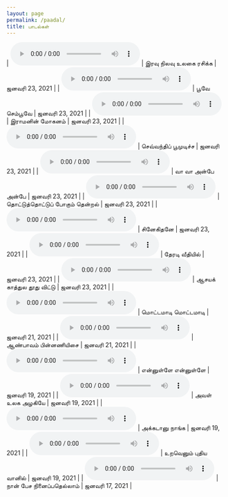 ```yaml
---
layout: page
permalink: /paadal/
title: பாடல்கள்
---
```


| <audio controls><source src="../rec/iravu_nilavu_ulagai_rasikka_20210123.mp3" type="audio/mpeg"></audio> | இரவு நிலவு உலகை ரசிக்க | ஜனவரி 23, 2021 |
| <audio controls><source src="../rec/poove_sempoove_20210123.mp3" type="audio/mpeg"></audio> | பூவே செம்பூவே | ஜனவரி 23, 2021 |
| <audio controls><source src="../rec/raamanin_mohanam_20210123.mp3" type="audio/mpeg"></audio> | இராமனின் மோகனம் | ஜனவரி 23, 2021 |
| <audio controls><source src="../rec/chevvandhi_poomudicha_20210123.mp3" type="audio/mpeg"></audio> | செவ்வந்திப் பூமுடிச்ச | ஜனவரி 23, 2021 |
| <audio controls><source src="../rec/vaa_vaa_anbe_anbe_20210123.mp3" type="audio/mpeg"></audio> | வா வா அன்பே அன்பே | ஜனவரி 23, 2021 |
| <audio controls><source src="../rec/thottu_thottu_pogum_thendral_20210123.mp3" type="audio/mpeg"></audio> | தொட்டுத்தொட்டுப் போகும் தென்றல் | ஜனவரி 23, 2021 |
| <audio controls><source src="../rec/snegidhane_20210123.mp3" type="audio/mpeg"></audio> | சினேகிதனே | ஜனவரி 23, 2021 |
| <audio controls><source src="../rec/theradi_veethiyil_20210123.mp3" type="audio/mpeg"></audio> | தேரடி வீதியில் | ஜனவரி 23, 2021 |
| <audio controls><source src="../rec/aasaya_kaathula_20210123.mp3" type="audio/mpeg"></audio> | ஆசயக் காத்துல தூது விட்டு | ஜனவரி 23, 2021 |
| <audio controls><source src="../rec/motta_maadi.mp3" type="audio/mpeg"></audio> | மொட்டமாடி மொட்டமாடி | ஜனவரி 21, 2021 |
| <audio controls><source src="../rec/aan_paavam_theme.mp3" type="audio/mpeg"></audio> | ஆண்பாவம் பின்னணியிசை | ஜனவரி 21, 2021 |
| <audio controls><source src="../rec/ennulle_ennulle.mp3" type="audio/mpeg"></audio> | என்னுள்ளே என்னுள்ளே | ஜனவரி 19, 2021 |
| <audio controls><source src="../rec/aval_ulaga_azhagiye.mp3" type="audio/mpeg"></audio> | அவள் உலக அழகியே | ஜனவரி 19, 2021 |
| <audio controls><source src="../rec/akkadanu_naanga.mp3" type="audio/mpeg"></audio> | அக்கடானு நாங்க | ஜனவரி 19, 2021 |
| <audio controls><source src="../rec/uravenum_pudhiya_vaanil.mp3" type="audio/mpeg"></audio> | உறவெனும் புதிய வானில் | ஜனவரி 19, 2021 |
| <audio controls><source src="../rec/naan_pesa.mp3" type="audio/mpeg"></audio> | நான் பேச நினைப்பதெல்லாம் | ஜனவரி 17, 2021 |

